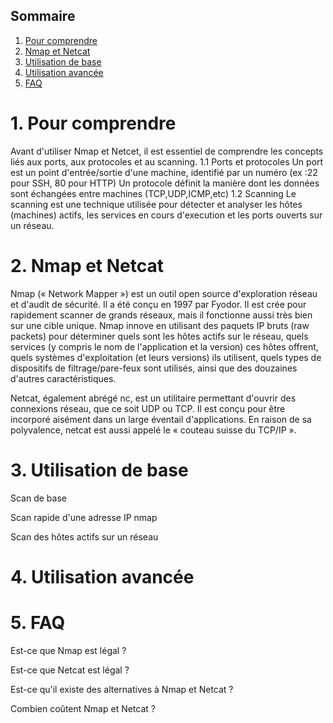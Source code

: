 ## Sommaire
1. [Pour comprendre](#pour-comprendre)
2. [Nmap et Netcat](#nmap-et-netcat)
3. [Utilisation de base](#utilisation-de-base)
4. [Utilisation avancée](#utilisation-avancee)
5. [FAQ](#faq)

# 1. Pour comprendre
<span id="pour-comprendre"></span>
Avant d'utiliser Nmap et Netcet, il est essentiel de comprendre les concepts liés aux ports, aux protocoles et au scanning.
1.1 Ports et protocoles
Un port est un point d'entrée/sortie d'une machine, identifié par un numéro (ex :22 pour SSH, 80 pour HTTP)
Un protocole définit la manière dont les données sont échangées entre machines (TCP,UDP,ICMP,etc)
1.2 Scanning
Le scanning est une technique utilisée pour détecter et analyser les hôtes (machines) actifs, les services en cours d'execution et les ports ouverts sur un réseau.

# 2. Nmap et Netcat
<span id="nmap-et-netcat"></span>
Nmap (« Network Mapper ») est un outil open source d'exploration réseau et d'audit de sécurité. Il a été conçu en 1997 par Fyodor. Il est crée pour rapidement scanner de grands réseaux, mais il fonctionne aussi très bien sur une cible unique. Nmap innove en utilisant des paquets IP bruts (raw packets) pour déterminer quels sont les hôtes actifs sur le réseau, quels services (y compris le nom de l'application et la version) ces hôtes offrent, quels systèmes d'exploitation (et leurs versions) ils utilisent, quels types de dispositifs de filtrage/pare-feux sont utilisés, ainsi que des douzaines d'autres caractéristiques.

Netcat, également abrégé nc, est un utilitaire permettant d'ouvrir des connexions réseau, que ce soit UDP ou TCP. Il est conçu pour être incorporé aisément dans un large éventail d'applications. En raison de sa polyvalence, netcat est aussi appelé le « couteau suisse du TCP/IP ».


# 3. Utilisation de base
<span id="utilisation-de-base"></span>

Scan de base

Scan rapide d'une adresse IP
nmap <IP>

Scan des hôtes actifs sur un réseau
# 4. Utilisation avancée
<span id="utilisation-avancee"></span>

# 5. FAQ
<span id="faq"></span>

Est-ce que Nmap est légal ?

Est-ce que Netcat est légal ?

Est-ce qu'il existe des alternatives à Nmap et Netcat ?

Combien coûtent Nmap et Netcat ?

